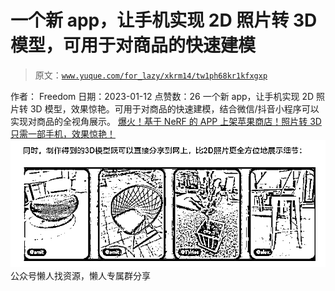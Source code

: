 # 一个新 app，让手机实现 2D 照片转 3D 模型，可用于对商品的快速建模

> 原文：[`www.yuque.com/for_lazy/xkrm14/tw1ph68kr1kfxgxp`](https://www.yuque.com/for_lazy/xkrm14/tw1ph68kr1kfxgxp)

<ne-p id="ub7a57cf2" data-lake-id="ub7a57cf2"><ne-text id="u6d5b87f1">作者： Freedom</ne-text></ne-p> <ne-p id="u9e1b48eb" data-lake-id="u9e1b48eb"><ne-text id="u0f993677">日期：2023-01-12</ne-text></ne-p> <ne-p id="u9fc8b117" data-lake-id="u9fc8b117"><ne-text id="uc3397207">点赞数：</ne-text><ne-text id="u48135bb5" ne-bold="true">26</ne-text></ne-p> <ne-hole id="u5dd06e4b" data-lake-id="u5dd06e4b"><ne-card data-card-name="hr" data-card-type="block" id="mxG9e" data-event-boundary="card"><ne-p id="udc65675f" data-lake-id="udc65675f"><ne-text id="u6df90bca">一个新 app，让手机实现 2D 照片转 3D 模型，效果惊艳。可用于对商品的快速建模，结合微信/抖音小程序可以实现对商品的全视角展示。</ne-text> [<ne-text id="u81cc50b3">爆火！基于 NeRF 的 APP 上架苹果商店！照片转 3D 只需一部手机，效果惊艳！</ne-text>](https://mp.weixin.qq.com/s/_UEhojtBup_MheEj4t_bIQ)</ne-p> <ne-p id="u7e202769" data-lake-id="u7e202769"><ne-card data-card-name="image" data-card-type="inline" id="yBz24" data-event-boundary="card">![](img/d30d6653722723e2d83c3ab1840b6498.png)</ne-card></ne-p> <ne-hole id="u273c7909" data-lake-id="u273c7909"><ne-card data-card-name="hr" data-card-type="block" id="riGO6" data-event-boundary="card"><ne-p id="u7d168706" data-lake-id="u7d168706"><ne-text id="uad29423c">公众号懒人找资源，懒人专属群分享</ne-text></ne-p></ne-card></ne-hole></ne-card></ne-hole>